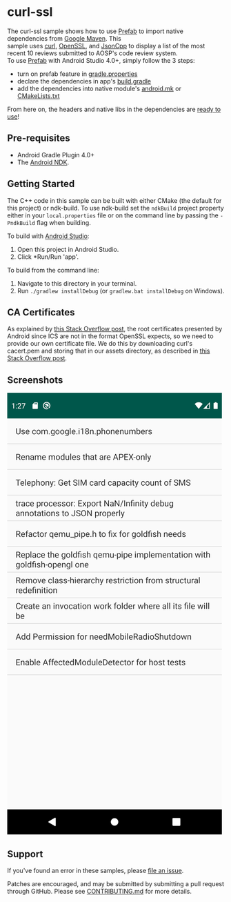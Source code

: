 # curl-ssl

The curl-ssl sample shows how to use [Prefab] to import native dependencies from [Google Maven]. This  
sample uses [curl], [OpenSSL], and [JsonCpp] to display a list of the most  
recent 10 reviews submitted to AOSP's code review system.  
To use [Prefab] with Android Studio 4.0+, simply follow the 3 steps:

* turn on prefab feature in [gradle.properties] 
* declare the dependencies in app's [build.gradle]
* add the dependencies into native module's [android.mk] or [CMakeLists.txt]

From here on, the headers and native libs in the dependencies are [ready to use]!

[Google Maven]:https://maven.google.com/web/index.html
[Prefab]:https://github.com/google/prefab
[curl]: https://curl.haxx.se/  
[OpenSSL]: https://www.openssl.org/  
[JsonCpp]: https://github.com/open-source-parsers/jsoncpp
[gradle.properties]:https://github.com/android/ndk-samples/blob/master/prefab/curl-ssl/gradle.properties#L22
[build.gradle]:https://github.com/android/ndk-samples/blob/master/prefab/curl-ssl/app/build.gradle#L64
[android.mk]:https://github.com/android/ndk-samples/blob/master/prefab/curl-ssl/app/src/main/cpp/Android.mk#L32
[CMakeLists.txt]:https://github.com/android/ndk-samples/blob/master/prefab/curl-ssl/app/src/main/cpp/CMakeLists.txt#L20
[ready to use]:https://github.com/android/ndk-samples/blob/master/prefab/curl-ssl/app/src/main/cpp/CMakeLists.txt#L26


## Pre-requisites

* Android Gradle Plugin 4.0+
* The [Android NDK](https://developer.android.com/ndk/).

## Getting Started

The C++ code in this sample can be built with either CMake (the default for this
project) or ndk-build. To use ndk-build set the `ndkBuild` project property
either in your `local.properties` file or on the command line by passing the
`-PndkBuild` flag when building.

To build with [Android Studio](http://developer.android.com/sdk/index.html):

1. Open this project in Android Studio.
2. Click *Run/Run 'app'.

To build from the command line:

1. Navigate to this directory in your terminal.
2. Run `./gradlew installDebug` (or `gradlew.bat installDebug` on Windows).

## CA Certificates

As explained by [this Stack Overflow
post](https://stackoverflow.com/a/30430033/632035), the root certificates
presented by Android since ICS are not in the format OpenSSL expects, so we need
to provide our own certificate file. We do this by downloading curl's cacert.pem
and storing that in our assets directory, as described in [this Stack Overflow
post](https://stackoverflow.com/a/31521185/632035).

## Screenshots

![screenshot](screenshot.png)

## Support

If you've found an error in these samples, please [file an
issue](https://github.com/android/ndk-samples/issues/new).

Patches are encouraged, and may be submitted by submitting a pull request
through GitHub. Please see [CONTRIBUTING.md](../../CONTRIBUTING.md) for more
details.
